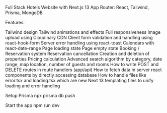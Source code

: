 Full Stack Hotels Website with Next.js 13 App Router: React, Tailwind, Prisma, MongoDB

Features:

Tailwind design
Tailwind animations and effects
Full responsiveness
Image upload using Cloudinary CDN
Client form validation and handling using react-hook-form
Server error handling using react-toast
Calendars with react-date-range
Page loading state
Page empty state
Booking / Reservation system
Reservation cancellation
Creation and deletion of properties
Pricing calculation
Advanced search algorithm by category, date range, map location, number of guests and rooms
How to write POST and DELETE routes in route handlers (app/api)
How to fetch data in server react components by directly accessing database
How to handle files like error.tsx and loading.tsx which are new Next 13 templating files to unify loading and error handling

Setup Prisma
npx prisma db push

Start the app
npm run dev
